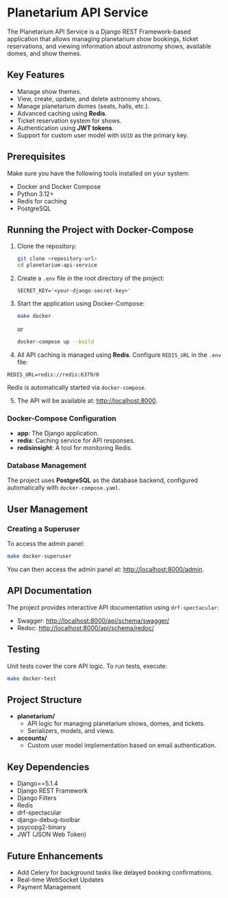 # Planetarium API Service

The Planetarium API Service is a Django REST Framework-based application that allows managing planetarium show bookings,
ticket reservations, and viewing information about astronomy shows, available domes, and show themes.

## Key Features

- Manage show themes.
- View, create, update, and delete astronomy shows.
- Manage planetarium domes (seats, halls, etc.).
- Advanced caching using **Redis**.
- Ticket reservation system for shows.
- Authentication using **JWT tokens**.
- Support for custom user model with `UUID` as the primary key.

## Prerequisites

Make sure you have the following tools installed on your system:

- Docker and Docker Compose
- Python 3.12+
- Redis for caching
- PostgreSQL

## Running the Project with Docker-Compose

1. Clone the repository:
   ```bash
   git clone <repository-url>
   cd planetarium-api-service
   ```

2. Create a `.env` file in the root directory of the project:
   ```env
   SECRET_KEY='<your-django-secret-key>'
   ```

3. Start the application using Docker-Compose:
   ```bash
   make docker
   ```
   or
   ```bash
   docker-compose up --build
   ```

4. All API caching is managed using **Redis**. Configure `REDIS_URL` in the `.env` file:

``` env
REDIS_URL=redis://redis:6379/0
```

Redis is automatically started via `docker-compose`.

5. The API will be available at: [http://localhost:8000](http://localhost:8000).

### Docker-Compose Configuration

- **app**: The Django application.
- **redis**: Caching service for API responses.
- **redisinsight**: A tool for monitoring Redis.

### Database Management

The project uses **PostgreSQL** as the database backend,
configured automatically with `docker-compose.yaml`.

## User Management

### Creating a Superuser

To access the admin panel:

```bash
make docker-superuser
```

You can then access the admin panel at: [http://localhost:8000/admin](http://localhost:8000/admin).

## API Documentation

The project provides interactive API documentation using `drf-spectacular`:

- Swagger: [http://localhost:8000/api/schema/swagger/](http://localhost:8000/api/schema/swagger/)
- Redoc: [http://localhost:8000/api/schema/redoc/](http://localhost:8000/api/schema/redoc/)

## Testing

Unit tests cover the core API logic. To run tests, execute:

```bash
make docker-test
```

## Project Structure

- **planetarium/**
    - API logic for managing planetarium shows, domes, and tickets.
    - Serializers, models, and views.
- **accounts/**
    - Custom user model implementation based on email authentication.

## Key Dependencies

- Django==5.1.4
- Django REST Framework
- Django Filters
- Redis
- drf-spectacular
- django-debug-toolbar
- psycopg2-binary
- JWT (JSON Web Token)

## Future Enhancements

- Add Celery for background tasks like delayed booking confirmations.
- Real-time WebSocket Updates
- Payment Management

